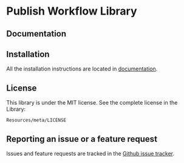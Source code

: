 Publish Workflow Library
========================

Documentation
-------------


Installation
------------

All the installation instructions are located in [documentation](https://github.com/4devs/publish-workflow/blob/master/Resources/doc/index.md).

License
-------

This library is under the MIT license. See the complete license in the Library:

    Resources/meta/LICENSE

Reporting an issue or a feature request
---------------------------------------

Issues and feature requests are tracked in the [Github issue tracker](https://github.com/4devs/publish-workflow/issues).
